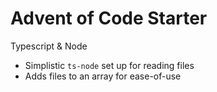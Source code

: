 # Advent of Code Starter

Typescript & Node
* Simplistic `ts-node` set up for reading files
* Adds files to an array for ease-of-use
